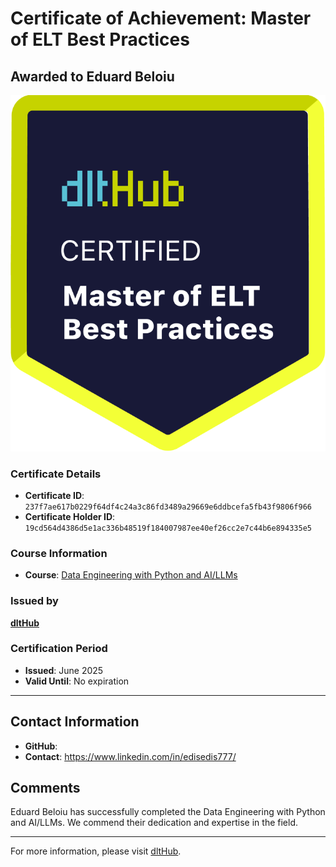 
# Certificate of Achievement: Master of ELT Best Practices

## Awarded to **Eduard Beloiu**

![Course Image](../badges/dlt_master_elt_best_practices_badge.png)

### Certificate Details
- **Certificate ID**: `237f7ae617b0229f64df4c24a3c86fd3489a29669e6ddbcefa5fb43f9806f966`
- **Certificate Holder ID**: `19cd564d4386d5e1ac336b48519f184007987ee40ef26cc2e7c44b6e894335e5`

### Course Information
- **Course**: [Data Engineering with Python and AI/LLMs](https://www.youtube.com/watch?v=T23Bs75F7ZQ)

### Issued by
[**dltHub**](https://dlthub.com/) 

### Certification Period
- **Issued**: June 2025
- **Valid Until**: No expiration

---

## Contact Information
- **GitHub**: 
- **Contact**: https://www.linkedin.com/in/edisedis777/

## Comments
Eduard Beloiu has successfully completed the Data Engineering with Python and AI/LLMs. We commend their dedication and expertise in the field.

---

For more information, please visit [dltHub](https://dlthub.com/).
    
